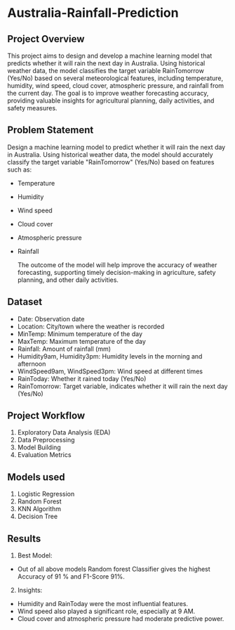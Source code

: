 # Australia-Rainfall-Prediction

## Project Overview

This project aims to design and develop a machine learning model that predicts whether it will rain the next day in Australia. Using historical weather data, the model classifies the target variable RainTomorrow (Yes/No) based on several meteorological features, including temperature, humidity, wind speed, cloud cover, atmospheric pressure, and rainfall from the current day.
The goal is to improve weather forecasting accuracy, providing valuable insights for agricultural planning, daily activities, and safety measures.

## Problem Statement

Design a machine learning model to predict whether it will rain the next day in Australia. Using historical weather data, the model should accurately classify the target variable "RainTomorrow" (Yes/No) based on features such as:

- Temperature
- Humidity
- Wind speed
- Cloud cover
- Atmospheric pressure
- Rainfall
  
  The outcome of the model will help improve the accuracy of weather forecasting, supporting timely decision-making in agriculture, safety planning, and other daily activities.

## Dataset

- Date: Observation date
- Location: City/town where the weather is recorded
- MinTemp: Minimum temperature of the day
- MaxTemp: Maximum temperature of the day
- Rainfall: Amount of rainfall (mm)
- Humidity9am, Humidity3pm: Humidity levels in the morning and afternoon
- WindSpeed9am, WindSpeed3pm: Wind speed at different times
- RainToday: Whether it rained today (Yes/No)
- RainTomorrow: Target variable, indicates whether it will rain the next day (Yes/No)

## Project Workflow

1. Exploratory Data Analysis (EDA)
2. Data Preprocessing
3. Model Building
4. Evaluation Metrics

## Models used

1. Logistic Regression
2. Random Forest
3. KNN Algorithm 
4. Decision Tree

## Results

1. Best Model:
-  Out of all above models Random forest Classifier gives the highest Accuracy of 91 % and F1-Score 91%.
  
2. Insights:
-  Humidity and RainToday were the most influential features.
-  Wind speed also played a significant role, especially at 9 AM.
-  Cloud cover and atmospheric pressure had moderate predictive power.

